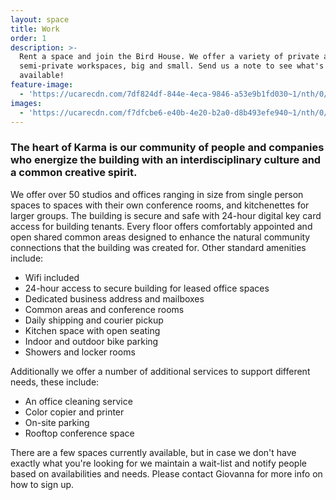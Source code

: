 ```yaml
---
layout: space
title: Work
order: 1
description: >-
  Rent a space and join the Bird House. We offer a variety of private and
  semi-private workspaces, big and small. Send us a note to see what's
  available!
feature-image:
  - 'https://ucarecdn.com/7df824df-844e-4eca-9846-a53e9b1fd030~1/nth/0/'
images:
  - 'https://ucarecdn.com/f7dfcbe6-e40b-4e20-b2a0-d8b493efe940~1/nth/0/'
---
```

### The heart of Karma is our community of people and companies who energize the building with an interdisciplinary culture and a common creative spirit.  

We offer over 50 studios and offices ranging in size from single person spaces to spaces with their own conference rooms, and kitchenettes for larger groups. The building is secure and safe with 24-hour digital key card access for building tenants. Every floor offers comfortably appointed and open shared common areas designed to enhance the natural community connections that the building was created for. Other standard amenities include:

* Wifi included
* 24-hour access to secure building for leased office spaces
* Dedicated business address and mailboxes
* Common areas and conference rooms
* Daily shipping and courier pickup
* Kitchen space with open seating
* Indoor and outdoor bike parking
* Showers and locker rooms

Additionally we offer a number of additional services to support different needs, these include:

* An office cleaning service
* Color copier and printer
* On-site parking 
* Rooftop conference space

There are a few spaces currently available, but in case we don't have exactly what you're looking for we maintain a wait-list and notify people based on availabilities and needs. Please contact Giovanna for more info on how to sign up.

